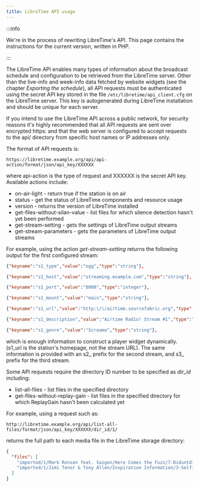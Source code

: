 ```yaml
---
title: LibreTime API usage
---
```


:::info

We're in the process of rewriting LibreTime's API. This page contains the instructions for the current version, written in PHP.

:::

The LibreTime API enables many types of information about the broadcast schedule and configuration to be retrieved from the LibreTime server. Other than the live-info and week-info data fetched by website widgets (see the chapter _Exporting the schedule_), all API requests must be authenticated using the secret API key stored in the file `/etc/libretime/api_client.cfg` on the LibreTime server. This key is autogenerated during LibreTime installation and should be unique for each server.

If you intend to use the LibreTime API across a public network, for security reasons it's highly recommended that all API requests are sent over encrypted https: and that the web server is configured to accept requests to the api/ directory from specific host names or IP addresses only.

The format of API requests is:

```
https://libretime.example.org/api/api-action/format/json/api_key/XXXXXX
```

where api-action is the type of request and XXXXXX is the secret API key. Available actions include:

- on-air-light - return true if the station is on air
- status - get the status of LibreTime components and resource usage
- version - returns the version of LibreTime installed
- get-files-without-silan-value - list files for which silence detection hasn't yet been performed
- get-stream-setting - gets the settings of LibreTime output streams
- get-stream-parameters - gets the parameters of LibreTime output streams

For example, using the action _get-stream-setting_ returns the following output for the first configured stream:

```json
{"keyname":"s1_type","value":"ogg","type":"string"},

{"keyname":"s1_host","value":"streaming.example.com","type":"string"},

{"keyname":"s1_port","value":"8000","type":"integer"},

{"keyname":"s1_mount","value":"main","type":"string"},

{"keyname":"s1_url","value":"http:\/\/airtime.sourcefabric.org","type":"string"},

{"keyname":"s1_description","value":"Airtime Radio! Stream #1","type":"string"},

{"keyname":"s1_genre","value":"Screamo","type":"string"},
```

which is enough information to construct a player widget dynamically. (s1_url is the station's homepage, not the stream URL). The same information is provided with an s2\_ prefix for the second stream, and s3\_ prefix for the third stream.

Some API requests require the directory ID number to be specified as _dir_id_ including:

- list-all-files - list files in the specified directory
- get-files-without-replay-gain - list files in the specified directory for which ReplayGain hasn't been calculated yet

For example, using a request such as:

```
http://libretime.example.org/api/list-all-files/format/json/api_key/XXXXXX/dir_id/1/
```

returns the full path to each media file in the LibreTime storage directory:

```json
{
  "files": [
    "imported/1/Mark Ronson feat. Saigon/Here Comes the Fuzz/7-Diduntdidunt-unknown.flac",
    "imported/1/Jimi Tenor & Tony Allen/Inspiration Information/3-Selfish Gene-128kbps.mp3"
  ]
}
```
